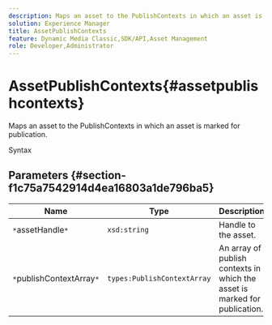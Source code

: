 ```yaml
---
description: Maps an asset to the PublishContexts in which an asset is marked for publication.
solution: Experience Manager
title: AssetPublishContexts
feature: Dynamic Media Classic,SDK/API,Asset Management
role: Developer,Administrator
---
```


# AssetPublishContexts{#assetpublishcontexts}

Maps an asset to the PublishContexts in which an asset is marked for publication.

 Syntax 

## Parameters {#section-f1c75a7542914d4ea16803a1de796ba5}

|  Name  | Type  | Description  |
|---|---|---|
|  `*`assetHandle`*`  | `xsd:string`  | Handle to the asset.  |
|  `*`publishContextArray`*`  | `types:PublishContextArray`  | An array of publish contexts in which the asset is marked for publication.  |

